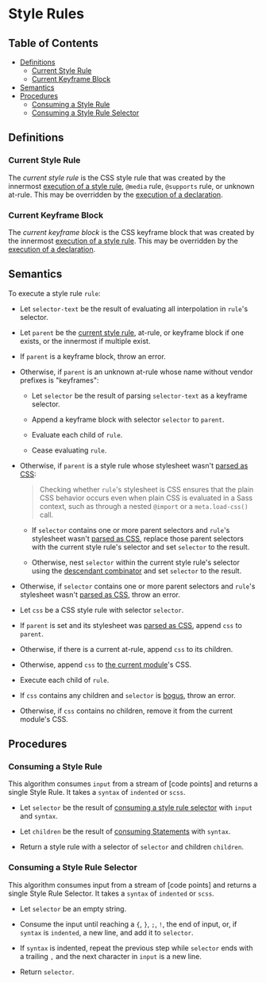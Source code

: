 # Style Rules

## Table of Contents

* [Definitions](#definitions)
  * [Current Style Rule](#current-style-rule)
  * [Current Keyframe Block](#current-keyframe-block)
* [Semantics](#semantics)
* [Procedures](#procedures)
  * [Consuming a Style Rule](#consuming-a-style-rule)
  * [Consuming a Style Rule Selector](#consuming-a-style-rule-selector)

## Definitions

### Current Style Rule

The *current style rule* is the CSS style rule that was created by the innermost
[execution of a style rule](#semantics), `@media` rule, `@supports` rule, or
unknown at-rule. This may be overridden by the [execution of a declaration].

[execution of a declaration]: declarations.md#semantics

### Current Keyframe Block

The *current keyframe block* is the CSS keyframe block that was created by the
innermost [execution of a style rule](#semantics). This may be overridden by the
[execution of a declaration].

## Semantics

To execute a style rule `rule`:

* Let `selector-text` be the result of evaluating all interpolation in `rule`'s
  selector.

* Let `parent` be the [current style rule], at-rule, or keyframe block if one
  exists, or the innermost if multiple exist.

  [current style rule]: #current-style-rule

* If `parent` is a keyframe block, throw an error.

* Otherwise, if `parent` is an unknown at-rule whose name without vendor
  prefixes is "keyframes":

  * Let `selector` be the result of parsing `selector-text` as a keyframe
    selector.

  * Append a keyframe block with selector `selector` to `parent`.

  * Evaluate each child of `rule`.

  * Cease evaluating `rule`.

* Otherwise, if `parent` is a style rule whose stylesheet wasn't [parsed as
  CSS]:

  [parsed as CSS]: syntax.md#parsing-text-as-css

  > Checking whether `rule`'s stylesheet is CSS ensures that the plain CSS
  > behavior occurs even when plain CSS is evaluated in a Sass context, such as
  > through a nested `@import` or a `meta.load-css()` call.

  * If `selector` contains one or more parent selectors and `rule`'s stylesheet
    wasn't [parsed as CSS], replace those parent selectors with the current
    style rule's selector and set `selector` to the result.

  * Otherwise, nest `selector` within the current style rule's selector using
    the [descendant combinator] and set `selector` to the result.

  [descendant combinator]: https://www.w3.org/TR/selectors-3/#descendant-combinators

* Otherwise, if `selector` contains one or more parent selectors and `rule`'s
  stylesheet wasn't [parsed as CSS], throw an error.

* Let `css` be a CSS style rule with selector `selector`.

* If `parent` is set and its stylesheet was [parsed as CSS], append `css` to
  `parent`.

* Otherwise, if there is a current at-rule, append `css` to its children.

* Otherwise, append `css` to [the current module]'s CSS.

  [the current module]: spec.md#current-module

* Execute each child of `rule`.

* If `css` contains any children and `selector` is [bogus], throw an error.

  [bogus]: selectors.md#bogus-selector

* Otherwise, if `css` contains no children, remove it from the current module's
  CSS.

## Procedures

### Consuming a Style Rule

This algorithm consumes `input` from a stream of [code points] and returns a single Style Rule. It takes a `syntax` of `indented` or `scss`.

* Let `selector` be the result of [consuming a style rule selector] with `input` and `syntax`.

[consuming a style rule selector]: #consuming-a-style-rule-selector

* Let `children` be the result of [consuming Statements] with `syntax`.

[consuming Statements]: statement.md#statements

* Return a style rule with a selector of `selector` and children `children`.

### Consuming a Style Rule Selector

This algorithm consumes input from a stream of [code points] and returns a single Style Rule Selector. It takes a `syntax` of `indented` or `scss`.

* Let `selector` be an empty string.

* Consume the input until reaching a `{`, `}`, `;`, `!`, the end of input, or, if `syntax` is `indented`, a new line, and add it to `selector`.

* If `syntax` is indented, repeat the previous step while `selector` ends with a trailing `,` and the next character in `input` is a new line.

* Return `selector`.
